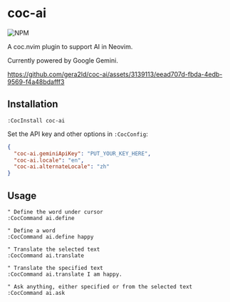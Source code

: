 # coc-ai

![NPM](https://img.shields.io/npm/v/coc-ai.svg)

A coc.nvim plugin to support AI in Neovim.

Currently powered by Google Gemini.

https://github.com/gera2ld/coc-ai/assets/3139113/eead707d-fbda-4edb-9569-f4a48bdafff3

## Installation

```viml
:CocInstall coc-ai
```

Set the API key and other options in `:CocConfig`:

```json
{
  "coc-ai.geminiApiKey": "PUT_YOUR_KEY_HERE",
  "coc-ai.locale": "en",
  "coc-ai.alternateLocale": "zh"
}
```

## Usage

```viml
" Define the word under cursor
:CocCommand ai.define

" Define a word
:CocCommand ai.define happy

" Translate the selected text
:CocCommand ai.translate

" Translate the specified text
:CocCommand ai.translate I am happy.

" Ask anything, either specified or from the selected text
:CocCommand ai.ask
```

